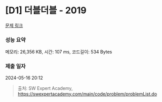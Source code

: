 # [D1] 더블더블 - 2019 

[문제 링크](https://swexpertacademy.com/main/code/problem/problemDetail.do?contestProbId=AV5QDEX6AqwDFAUq) 

### 성능 요약

메모리: 26,356 KB, 시간: 107 ms, 코드길이: 534 Bytes

### 제출 일자

2024-05-16 20:12



> 출처: SW Expert Academy, https://swexpertacademy.com/main/code/problem/problemList.do